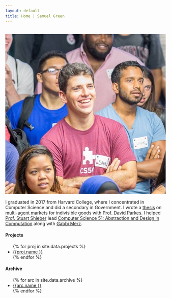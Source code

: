 ```yaml
---
layout: default
title: Home | Samuel Green
---
```


<br>

<img class="profile-picture" src="headshot_new.jpg">

I graduated in 2017 from Harvard 
College, where I concentrated in
Computer Science and did a 
secondary in Government. I wrote a [thesis](/thesis.pdf)
on [multi-agent markets](https://en.wikipedia.org/wiki/Two-sided_market) for indivisible goods with
[Prof. David Parkes](http://www.eecs.harvard.edu/~parkes/).
I helped
[Prof. Stuart Shieber](http://eecs.harvard.edu/shieber/) lead [Computer Science 51: Abstraction and 
Design in Computation](http://cs51.io) along with [Gabbi Merz](http://gcmerz.github.io). 

#### Projects
<ul>
{% for proj in site.data.projects %}
    <li> <a href="{{proj.link}}">{{proj.name }}</a> </li>
{% endfor %}
</ul>

#### Archive
<ul>
{% for arc in site.data.archive %}
    <li> <a href="{{arc.link}}">{{arc.name }}</a> </li>
{% endfor %}
</ul>

